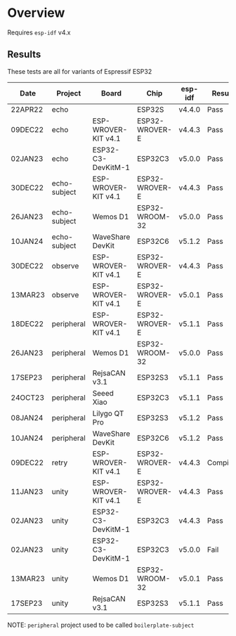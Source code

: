 # Overview

Requires `esp-idf` v4.x

## Results

These tests are all for variants of Espressif ESP32

|   Date  | Project      | Board                | Chip           | esp-idf  | Result   | Notes
| ------- | ------------ | -------------------- | -------------- | -------  | -------- | -----
| 22APR22 | echo         |                      | ESP32S         | v4.4.0   | Pass     | 
| 09DEC22 | echo         | ESP-WROVER-KIT v4.1  | ESP32-WROVER-E | v4.4.3   | Pass     | 
| 02JAN23 | echo         | ESP32-C3-DevKitM-1   | ESP32C3        | v5.0.0   | Pass     |
| 30DEC22 | echo-subject | ESP-WROVER-KIT v4.1  | ESP32-WROVER-E | v4.4.3   | Pass     | 
| 26JAN23 | echo-subject | Wemos D1             | ESP32-WROOM-32 | v5.0.0   | Pass     | 
| 10JAN24 | echo-subject | WaveShare DevKit     | ESP32C6        | v5.1.2   | Pass     | 
| 30DEC22 | observe      | ESP-WROVER-KIT v4.1  | ESP32-WROVER-E | v4.4.3   | Pass     | 
| 13MAR23 | observe      | ESP-WROVER-KIT v4.1  | ESP32-WROVER-E | v5.0.1   | Pass     | 
| 18DEC22 | peripheral   | ESP-WROVER-KIT v4.1  | ESP32-WROVER-E | v5.1.1   | Pass     | 
| 26JAN23 | peripheral   | Wemos D1             | ESP32-WROOM-32 | v5.0.0   | Pass     | 
| 17SEP23 | peripheral   | RejsaCAN v3.1        | ESP32S3        | v5.1.1   | Pass     |
| 24OCT23 | peripheral   | Seeed Xiao           | ESP32C3        | v5.1.1   | Pass     |
| 08JAN24 | peripheral   | Lilygo QT Pro        | ESP32S3        | v5.1.2   | Pass     |
| 10JAN24 | peripheral   | WaveShare DevKit     | ESP32C6        | v5.1.2   | Pass     | 
| 09DEC22 | retry        | ESP-WROVER-KIT v4.1  | ESP32-WROVER-E | v4.4.3   | Compiles | Doesn't do anything of interest yet
| 11JAN23 | unity        | ESP-WROVER-KIT v4.1  | ESP32-WROVER-E | v4.4.3   | Pass     |
| 02JAN23 | unity        | ESP32-C3-DevKitM-1   | ESP32C3        | v4.4.3   | Pass     |
| 02JAN23 | unity        | ESP32-C3-DevKitM-1   | ESP32C3        | v5.0.0   | Fail     | Compiler requires LWIP_NETCONN_SEM_PER_THREAD configuration
| 13MAR23 | unity        | Wemos D1             | ESP32-WROOM-32 | v5.0.1   | Pass     | 
| 17SEP23 | unity        | RejsaCAN v3.1        | ESP32S3        | v5.1.1   | Pass     |

NOTE: `peripheral` project used to be called `boilerplate-subject`
